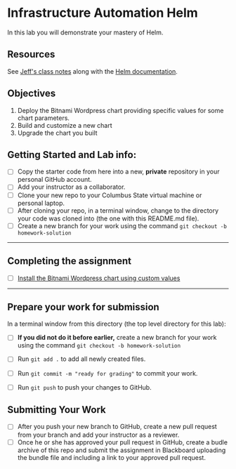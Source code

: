 # Infrastructure Automation Helm

In this lab you will demonstrate your mastery of Helm.

## Resources

See [Jeff's class notes](https://github.com/jeff-anderson-cscc/intro-to-helm) along with the [Helm  documentation](https://helm.sh/docs/).

## Objectives

1. Deploy the Bitnami Wordpress chart providing specific values for some chart parameters.
1. Build and customize a new chart
1. Upgrade the chart you built


## Getting Started and Lab info:

- [ ] Copy the starter code from here into a new, __private__ repository in your personal GitHub account. 
- [ ] Add your instructor as a collaborator.
- [ ] Clone your new repo to your Columbus State virtual machine or personal laptop.
- [ ] After cloning your repo, in a terminal window, change to the directory your code was cloned into (the one with this README.md file).
- [ ] Create a new branch for your work using the command `git checkout -b homework-solution`

---

## Completing the assignment

- [ ] [Install the Bitnami Wordpress chart using custom values](./wordpress/README.md)

---

## Prepare your work for submission

In a terminal window from this directory (the top level directory for this lab):
- [ ] __If you did not do it before earlier,__ create a new branch for your work using the command `git checkout -b homework-solution`
- [ ] Run `git add .` to add all newly created files.
- [ ] Run `git commit -m "ready for grading"` to commit your work.
- [ ] Run `git push` to push your changes to GitHub.


## Submitting Your Work

- [ ] After you push your new branch to GitHub, create a new pull request from your branch and add your instructor as a reviewer. 
- [ ] Once he or she has approved your pull request in GitHub, create a budle archive of this repo and submit the assignment in Blackboard uploading the bundle file and including a link to your approved pull request.
